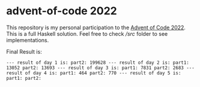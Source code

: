 # advent-of-code 2022

This repository is my personal participation to the [Advent of Code 2022](https://adventofcode.com/). This is a full Haskell solution. Feel free to check _/src_ folder to see implementations.

Final Result is:

``
--- result of day 1 is:
     part2: 199628
--- result of day 2 is:
     part1: 13052
     part2: 13693
--- result of day 3 is:
     part1: 7831
     part2: 2683
--- result of day 4 is:
     part1: 464
     part2: 770
--- result of day 5 is:
     part1:
     part2:
``
